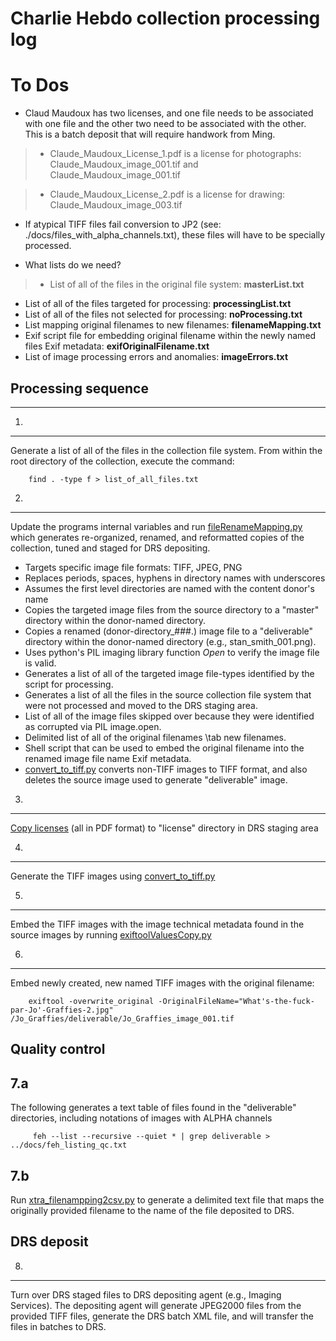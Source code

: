 Charlie Hebdo collection processing log
================================
[comment]: # (The following is written in MarkDown and can be converted to HTML using http://daringfireball.net/projects/markdown/dingus . At least that was possible in June 2016. There also seem to be many tools for generating PDFs from MarkDown.)

To Dos
======
* Claud Maudoux has two licenses, and one file needs to be associated with one file and the other two need to be associated with the other. This is a batch deposit that will require handwork from Ming.

> * Claude_Maudoux_License_1.pdf is a license for photographs: Claude_Maudoux_image_001.tif and Claude_Maudoux_image_001.tif

> * Claude_Maudoux_License_2.pdf is a license for drawing: Claude_Maudoux_image_003.tif

* If atypical TIFF files fail conversion to JP2 (see: ./docs/files\_with\_alpha\_channels.txt), these files will have to be specially processed.

* What lists do we need?

> * List of all of the files in the original file system: **masterList.txt**
* List of all of the files targeted for processing: **processingList.txt**
* List of all of the files not selected for processing: **noProcessing.txt**
* List mapping original filenames to new filenames: **filenameMapping.txt**
* Exif script file for embedding original filename within the newly named files Exif metadata: **exifOriginalFilename.txt**
* List of image processing errors and anomalies: **imageErrors.txt**

## Processing sequence
------------------------------------
 
1.
-----
 Generate a list of all of the files in the collection file system. From within the root directory of the collection, execute the command:
 
        find . -type f > list_of_all_files.txt

2.
------

Update the programs internal variables and run  [fileRenameMapping.py](https://github.com/comstock/CharlieHebdo/blob/master/02_fileRenameMapping.py) which generates re-organized, renamed, and reformatted copies of the collection, tuned and staged for DRS depositing. 

* Targets specific image file formats: TIFF, JPEG, PNG
* Replaces periods, spaces, hyphens in directory names with underscores
* Assumes the first level directories are named with the content donor's name
* Copies the targeted image files from the source directory to a "master" directory within the donor-named directory.
* Copies a renamed (donor-directory\_###.<ext>) image file to a "deliverable" directory within the donor-named directory (e.g., stan\_smith_001.png).
* Uses python's PIL imaging library function _Open_ to verify the image file is valid.
* Generates a list of all of the targeted image file-types identified by the script for processing.
* Generates a list of all the files in the source collection file system that were not processed and moved to the DRS staging area.
* List of all of the image files skipped over because they were identified as corrupted via PIL image.open.
* Delimited list of all of the original filenames \tab new filenames.
* Shell script that can be used to embed the original filename into the renamed image file name Exif metadata.
* [convert\_to\_tiff.py](https://github.com/comstock/CharlieHebdo/blob/master/04_convert_to_tiff.py) converts non-TIFF images to TIFF format, and also deletes the source image used to generate "deliverable" image.

3.
-----
[Copy licenses](https://github.com/comstock/CharlieHebdo/blob/master/03_ch_license_copy.py) (all in PDF format) to "license" directory in DRS staging area


4.
-----
Generate the TIFF images using [convert\_to\_tiff.py](https://github.com/comstock/CharlieHebdo/blob/master/04_convert_to_tiff.py)

5.
-----
Embed the TIFF images with the image technical metadata found in the source images by running [exiftoolValuesCopy.py](https://github.com/comstock/CharlieHebdo/blob/master/05_exiftoolValuesCopy.py)

6.
-----
Embed newly created, new named TIFF images with the original filename:

        exiftool -overwrite_original -OriginalFileName="What's-the-fuck-par-Jo'-Graffies-2.jpg" /Jo_Graffies/deliverable/Jo_Graffies_image_001.tif

Quality control
-----

7.a
-----

The following generates a text table of files found in the "deliverable" directories, including notations of images with ALPHA channels

         
         feh --list --recursive --quiet * | grep deliverable > ../docs/feh_listing_qc.txt

7.b
-----

Run [xtra_filenampping2csv.py](https://github.com/comstock/CharlieHebdo/blob/master/xtra_filenampping2csv.py) to generate a delimited text file that maps the originally provided filename to the name of the file deposited to DRS.

DRS deposit
-----

8.
-----

Turn over DRS staged files to DRS depositing agent (e.g., Imaging Services).  The depositing agent will generate JPEG2000 files from the provided TIFF files, generate the DRS batch XML file, and will transfer the files in batches to DRS.
